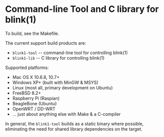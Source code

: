 Command-line Tool and C library for blink(1)
============================================

To build, see the Makefile.

The current support build products are:

- `blink1-tool` -- command-line tool for controlling blink(1)
- `blink1-lib` -- C library for controlling blink(1)


Supported platforms:

- Mac OS X 10.6.8, 10.7+
- Windows XP+ (built with MinGW & MSYS)
- Linux (most all, primary development on Ubuntu)
- FreeBSD 8.2+
- Raspberry Pi (Raspian)
- BeagleBone (Ubuntu)
- OpenWRT / DD-WRT
- ... just about anything else with Make & a C-compiler

In general, the `blink1-tool` builds as a static binary where possible,
eliminating the need for shared library dependencies on the target.





